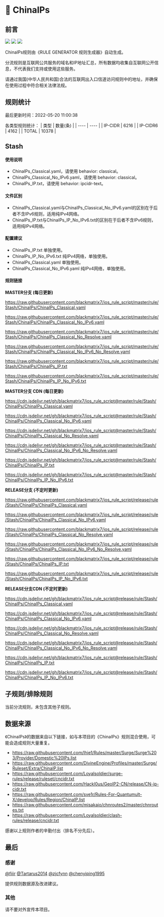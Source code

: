 # 🧸 ChinaIPs

## 前言

![](https://shields.io/badge/-移除重复规则-ff69b4) ![](https://shields.io/badge/-DOMAIN与DOMAIN--SUFFIX合并-green) ![](https://shields.io/badge/-IP--CIDR(6)合并-blueviolet) 

ChinaIPs规则由《RULE GENERATOR 规则生成器》自动生成。

分流规则是互联网公共服务的域名和IP地址汇总，所有数据均收集自互联网公开信息，不代表我们支持或使用这些服务。

请通过我国(中华人民共和国)合法的互联网出入口信道访问规则中的地址，并确保在使用过程中符合相关法律法规。

## 规则统计

最后更新时间：2022-05-20 11:00:38

各类型规则统计：
| 类型 | 数量(条)  | 
| ---- | ----  |
| IP-CIDR | 6216  | 
| IP-CIDR6 | 4162  | 
| TOTAL | 10378  | 


## Stash 

#### 使用说明
- ChinaIPs_Classical.yaml，请使用 behavior: classical。
- ChinaIPs_Classical_No_IPv6.yaml，请使用 behavior: classical。
- ChinaIPs_IP.txt，请使用 behavior: ipcidr-text。

#### 文件区别
- ChinaIPs_Classical.yaml与ChinaIPs_Classical_No_IPv6.yaml的区别在于后者不含IPv6规则，适用纯IPv4网络。
- ChinaIPs_IP.txt与ChinaIPs_IP_No_IPv6.txt的区别在于后者不含IPv6规则，适用纯IPv4网络。

#### 配置建议
- ChinaIPs_IP.txt 单独使用。
- ChinaIPs_IP_No_IPv6.txt 纯IPv4网络，单独使用。
- ChinaIPs_Classical.yaml 单独使用。
- ChinaIPs_Classical_No_IPv6.yaml 纯IPv4网络，单独使用。

#### 规则链接
**MASTER分支 (每日更新)**

https://raw.githubusercontent.com/blackmatrix7/ios_rule_script/master/rule/Stash/ChinaIPs/ChinaIPs_Classical.yaml

https://raw.githubusercontent.com/blackmatrix7/ios_rule_script/master/rule/Stash/ChinaIPs/ChinaIPs_Classical_No_IPv6.yaml

https://raw.githubusercontent.com/blackmatrix7/ios_rule_script/master/rule/Stash/ChinaIPs/ChinaIPs_Classical_No_Resolve.yaml

https://raw.githubusercontent.com/blackmatrix7/ios_rule_script/master/rule/Stash/ChinaIPs/ChinaIPs_Classical_No_IPv6_No_Resolve.yaml

https://raw.githubusercontent.com/blackmatrix7/ios_rule_script/master/rule/Stash/ChinaIPs/ChinaIPs_IP.txt

https://raw.githubusercontent.com/blackmatrix7/ios_rule_script/master/rule/Stash/ChinaIPs/ChinaIPs_IP_No_IPv6.txt

**MASTER分支 CDN (每日更新)**

https://cdn.jsdelivr.net/gh/blackmatrix7/ios_rule_script@master/rule/Stash/ChinaIPs/ChinaIPs_Classical.yaml

https://cdn.jsdelivr.net/gh/blackmatrix7/ios_rule_script@master/rule/Stash/ChinaIPs/ChinaIPs_Classical_No_IPv6.yaml

https://cdn.jsdelivr.net/gh/blackmatrix7/ios_rule_script@master/rule/Stash/ChinaIPs/ChinaIPs_Classical_No_Resolve.yaml

https://cdn.jsdelivr.net/gh/blackmatrix7/ios_rule_script@master/rule/Stash/ChinaIPs/ChinaIPs_Classical_No_IPv6_No_Resolve.yaml

https://cdn.jsdelivr.net/gh/blackmatrix7/ios_rule_script@master/rule/Stash/ChinaIPs/ChinaIPs_IP.txt

https://cdn.jsdelivr.net/gh/blackmatrix7/ios_rule_script@master/rule/Stash/ChinaIPs/ChinaIPs_IP_No_IPv6.txt

**RELEASE分支 (不定时更新)**

https://raw.githubusercontent.com/blackmatrix7/ios_rule_script/release/rule/Stash/ChinaIPs/ChinaIPs_Classical.yaml

https://raw.githubusercontent.com/blackmatrix7/ios_rule_script/release/rule/Stash/ChinaIPs/ChinaIPs_Classical_No_IPv6.yaml

https://raw.githubusercontent.com/blackmatrix7/ios_rule_script/release/rule/Stash/ChinaIPs/ChinaIPs_Classical_No_Resolve.yaml

https://raw.githubusercontent.com/blackmatrix7/ios_rule_script/release/rule/Stash/ChinaIPs/ChinaIPs_Classical_No_IPv6_No_Resolve.yaml

https://raw.githubusercontent.com/blackmatrix7/ios_rule_script/release/rule/Stash/ChinaIPs/ChinaIPs_IP.txt

https://raw.githubusercontent.com/blackmatrix7/ios_rule_script/release/rule/Stash/ChinaIPs/ChinaIPs_IP_No_IPv6.txt

**RELEASE分支CDN (不定时更新)**

https://cdn.jsdelivr.net/gh/blackmatrix7/ios_rule_script@release/rule/Stash/ChinaIPs/ChinaIPs_Classical.yaml

https://cdn.jsdelivr.net/gh/blackmatrix7/ios_rule_script@release/rule/Stash/ChinaIPs/ChinaIPs_Classical_No_IPv6.yaml

https://cdn.jsdelivr.net/gh/blackmatrix7/ios_rule_script@release/rule/Stash/ChinaIPs/ChinaIPs_Classical_No_Resolve.yaml

https://cdn.jsdelivr.net/gh/blackmatrix7/ios_rule_script@release/rule/Stash/ChinaIPs/ChinaIPs_Classical_No_IPv6_No_Resolve.yaml

https://cdn.jsdelivr.net/gh/blackmatrix7/ios_rule_script@release/rule/Stash/ChinaIPs/ChinaIPs_IP.txt

https://cdn.jsdelivr.net/gh/blackmatrix7/ios_rule_script@release/rule/Stash/ChinaIPs/ChinaIPs_IP_No_IPv6.txt

## 子规则/排除规则


当前分流规则，未包含其他子规则。

## 数据来源

《ChinaIPs》的数据来自以下链接，如与本项目的《ChinaIPs》规则混合使用，可能会造成规则大量重复。

- https://raw.githubusercontent.com/lhie1/Rules/master/Surge/Surge%203/Provider/Domestic%20IPs.list
- https://raw.githubusercontent.com/DivineEngine/Profiles/master/Surge/Ruleset/Extra/ChinaIP.list
- https://raw.githubusercontent.com/Loyalsoldier/surge-rules/release/ruleset/cncidr.txt
- https://raw.githubusercontent.com/Hackl0us/GeoIP2-CN/release/CN-ip-cidr.txt
- https://raw.githubusercontent.com/sve1r/Rules-For-Quantumult-X/develop/Rules/Region/ChinaIP.list
- https://raw.githubusercontent.com/misakaio/chnroutes2/master/chnroutes.txt
- https://raw.githubusercontent.com/Loyalsoldier/clash-rules/release/cncidr.txt


感谢以上规则作者的辛勤付出（排名不分先后）。

## 最后

### 感谢

[@fiiir](https://github.com/fiiir) [@Tartarus2014](https://github.com/Tartarus2014) [@zjcfynn](https://github.com/zjcfynn) [@chenyiping1995](https://github.com/chenyiping1995) 

提供规则数据源及改进建议。

### 其他

请不要对外宣传本项目。